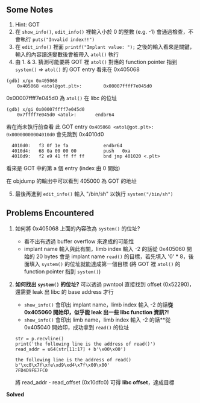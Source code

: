 ## Some Notes
1. Hint: GOT
2. 在 `show_info()`, `edit_info()` 裡輸入小於 0 的整數 (e.g. -1) 會通過檢查，不會執行 `puts("Invalid index!!")`
3. 在 `edit_info()` 裡面 `printf("Implant value: ");` 之後的輸入看來是關鍵，輸入的內容讀進變數後會被帶入 `atol()` 執行
4. 由 1. & 3. 猜測可能要將 GOT 裡 `atol()` 對應的 function pointer 指到 `system()` => `atol()` 的 GOT entry 看來在 0x405068
```
(gdb) x/gx 0x405068
    0x405068 <atol@got.plt>:        0x00007ffff7e045d0
```
0x00007ffff7e045d0 為 `atol()` 在 libc 的位址
```
(gdb) x/gi 0x00007ffff7e045d0
    0x7ffff7e045d0 <atol>:       endbr64
```
若在尚未執行前查看 此 GOT entry
`0x405068 <atol@got.plt>:        0x00000000004010d0`
會先跳到 0x4010d0 

```
  4010d0:	f3 0f 1e fa          	endbr64 
  4010d4:	68 0a 00 00 00       	push   0xa
  4010d9:	f2 e9 41 ff ff ff    	bnd jmp 401020 <.plt>
```
看來是 GOT 中的第 a 個 entry (index 由 0 開始)

在 objdump 的輸出中可以看到 405000 為 GOT 的地址

5. 最後再進到 `edit_info()` 輸入 "/bin/sh" 以執行 `system("/bin/sh")`

## Problems Encountered
1. 如何將 0x405068 上面的內容改為 `system()` 的位址? 
    - 看不出有透過 buffer overflow 來達成的可能性
    - implant name 輸入與此有關，limb index 輸入 -2 的話從 0x405060 開始的 20 bytes 會是 implant name `read()` 的目標，若先填入 '0' * 8，後面填入 `system()` 的位址就能達成第一個目標 (將 GOT 裡 `atol()` 的 function pointer 指到 `system()`)
        
2. **如何找出 `system()` 的位址?** 可以透過 pwntool 直接找到 offset (0x52290)，還需要 leak 出 libc 的 base address 才行
    - `show_info()` 會印出 implant name，limb index 輸入 -2 的話**從 0x405060 開始印，似乎能 leak 出一些 libc function 資訊?!**
    - `show_info()` 會印出 limb name，limb index 輸入 -2 的話**從 0x405040 開始印，成功拿到 `read()` 的位址
    ```
    str = p.recvline()
    print('the following line is the address of read()')
    read_addr = u64(str[11:17] + b'\x00\x00')
    ```
    ```
    the following line is the address of read()
    b'\xc0\x7f\xfe\xd9\xd4\x7f\x00\x00'
    7FD4D9FE7FC0
    ```
    將 read_addr - read_offset (0x10dfc0) 可得 **libc offset**，達成目標

**Solved**
